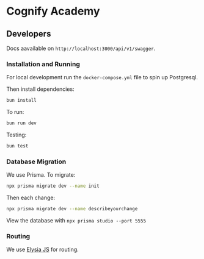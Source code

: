 # Cognify Academy

## Developers

Docs aavailable on `http://localhost:3000/api/v1/swagger`.

### Installation and Running

For local development run the `docker-compose.yml` file to spin up Postgresql.

Then install dependencies:

```bash
bun install
```

To run:

```bash
bun run dev
```

Testing:

```bash
bun test
```

### Database Migration

We use Prisma. To migrate:

```bash
npx prisma migrate dev --name init
```

Then each change:

```bash
npx prisma migrate dev --name describeyourchange
```

View the database with `npx prisma studio --port 5555`

### Routing

We use [Elysia JS](https://elysiajs.com/) for routing.
